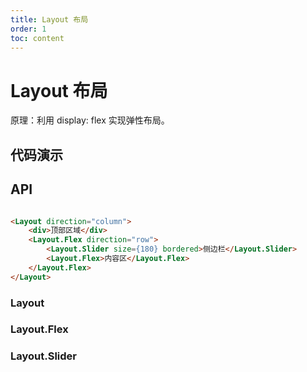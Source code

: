 ```yaml
---
title: Layout 布局
order: 1
toc: content
---
```


# Layout 布局

原理：利用 display: flex 实现弹性布局。

## 代码演示

<code src="./code/Layout/index.tsx"></code>

## API

```html

<Layout direction="column">
    <div>顶部区域</div>
    <Layout.Flex direction="row">
        <Layout.Slider size={180} bordered>侧边栏</Layout.Slider>
        <Layout.Flex>内容区</Layout.Flex>
    </Layout.Flex>
</Layout>

```

### Layout
<API id="Layout"></API>

### Layout.Flex
<API id="Layout.Flex"></API>

### Layout.Slider
<API id="Layout.Slider"></API>
